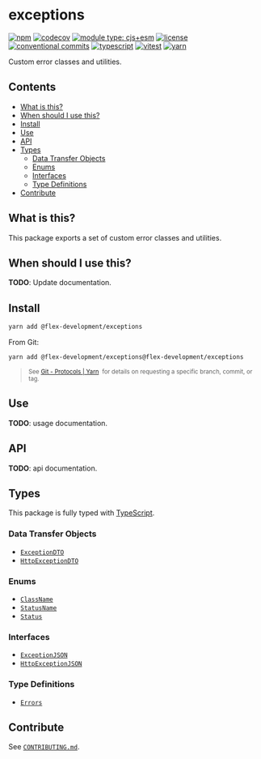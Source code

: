 # exceptions

[![npm](https://img.shields.io/npm/v/@flex-development/exceptions.svg)](https://npmjs.com/package/@flex-development/exceptions)
[![codecov](https://codecov.io/gh/flex-development/exceptions/branch/main/graph/badge.svg?token=ED02ARCVXE)](https://codecov.io/gh/flex-development/exceptions)
[![module type: cjs+esm](https://img.shields.io/badge/module%20type-cjs%2Besm-brightgreen)](https://github.com/voxpelli/badges-cjs-esm)
[![license](https://img.shields.io/github/license/flex-development/exceptions.svg)](LICENSE.md)
[![conventional commits](https://img.shields.io/badge/-conventional%20commits-fe5196?logo=conventional-commits&logoColor=ffffff)](https://conventionalcommits.org/)
[![typescript](https://img.shields.io/badge/-typescript-3178c6?logo=typescript&logoColor=ffffff)](https://typescriptlang.org/)
[![vitest](https://img.shields.io/badge/-vitest-6e9f18?style=flat&logo=vitest&logoColor=ffffff)](https://vitest.dev/)
[![yarn](https://img.shields.io/badge/-yarn-2c8ebb?style=flat&logo=yarn&logoColor=ffffff)](https://yarnpkg.com/)

Custom error classes and utilities.

## Contents

- [What is this?](#what-is-this)
- [When should I use this?](#when-should-i-use-this)
- [Install](#install)
- [Use](#use)
- [API](#api)
- [Types](#types)
  - [Data Transfer Objects](#data-transfer-objects)
  - [Enums](#enums)
  - [Interfaces](#interfaces)
  - [Type Definitions](#type-definitions)
- [Contribute](#contribute)

## What is this?

This package exports a set of custom error classes and utilities.

## When should I use this?

**TODO**: Update documentation.

## Install

```sh
yarn add @flex-development/exceptions
```

From Git:

```sh
yarn add @flex-development/exceptions@flex-development/exceptions
```

<blockquote>
  <small>
    See <a href='https://yarnpkg.com/features/protocols#git'>Git - Protocols | Yarn</a>
    &nbsp;for details on requesting a specific branch, commit, or tag.
  </small>
</blockquote>

## Use

**TODO**: usage documentation.

## API

**TODO**: api documentation.

## Types

This package is fully typed with [TypeScript][1].

### Data Transfer Objects

- [`ExceptionDTO`](src/dtos/exception.ts)
- [`HttpExceptionDTO`](src/dtos/exception-http.ts)

### Enums

- [`ClassName`](src/enums/class-name.ts)
- [`StatusName`](src/enums/status-name.ts)
- [`Status`](src/enums/status.ts)

### Interfaces

- [`ExceptionJSON`](src/interfaces/exception-json.ts)
- [`HttpExceptionJSON`](src/interfaces/exception-json-http.ts)

### Type Definitions

- [`Errors`](src/types/errors.ts)

## Contribute

See [`CONTRIBUTING.md`](CONTRIBUTING.md).

[1]: https://www.typescriptlang.org
